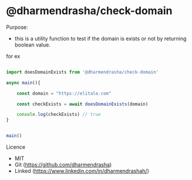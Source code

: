 # @dharmendrasha/check-domain

Purpose:
- this is a utility function to test if the domain is exists or not by returning boolean value.


for ex

```typescript

import doesDomainExists from '@dharmendrasha/check-domain'

async main(){

    const domain = "https://elitale.com"

    const checkExists = await doesDomainExists(domain)

    console.log(checkExists) // true
}


main()


```


Licence

- MIT
- Git (https://github.com/dharmendrasha)
- Linked (https://www.linkedin.com/in/dharmendrashah/)